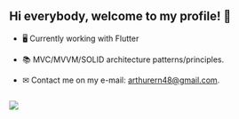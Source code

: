 ## Hi everybody, welcome to my profile! 👋


- 🖥 Currently working with Flutter
- 📚 MVC/MVVM/SOLID architecture patterns/principles.
- ✉ Contact me on my e-mail: arthurern48@gmail.com.
  
  ##
  
<div> 
  <a href="https://www.instagram.com/arthurnozu/" target="_blank"><img src="https://img.shields.io/badge/Instagram-E4405F?style=for-the-badge&logo=instagram&logoColor=white" target="_blank"></a>
 
</div>

